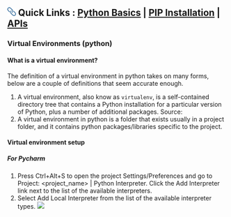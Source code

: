 
**<img src='https://github.com/ZackAtama/python_basics/blob/dev/assets/icons/link.png' alt='Uganda Flag' height='20'> Quick Links** : [Python Basics](https://github.com/ZackAtama/python_basics) | [PIP Installation](https://github.com/ZackAtama/python_basics/pip) | [APIs](https://github.com/ZackAtama/python_basics/apis)
---

### Virtual Environments (python)
#### What is a virtual environment?
The definition of a virtual environment in python takes on many forms, below are a couple of definitions that seem accurate enough.
1. A virtual environment, also know as <code>virtualenv</code>, is a self-contained directory tree that contains a Python installation for a particular version of Python, plus a number of additional packages. Source: 
2. A virtual environment in python is a folder that exists usually in a project folder, and it contains python packages/libraries specific to the project.

#### Virtual environment setup
##### For Pycharm
1. Press Ctrl+Alt+S to open the project Settings/Preferences and go to Project: <project_name> | Python Interpreter. Click the Add Interpreter link next to the list of the available interpreters.
2. Select Add Local Interpreter from the list of the available interpreter types.
![](../images/img_0.jpg)
